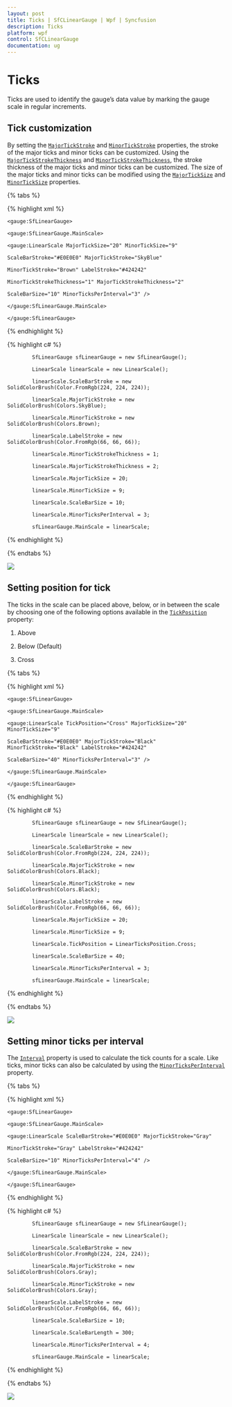 ```yaml
---
layout: post
title: Ticks | SfCLinearGauge | Wpf | Syncfusion
description: Ticks   
platform: wpf
control: SfCLinearGauge
documentation: ug
---
```


# Ticks

Ticks are used to identify the gauge’s data value by marking the gauge scale in regular increments.

## Tick customization

By setting the [`MajorTickStroke`](https://help.syncfusion.com/cr/wpf/Syncfusion.SfGauge.WPF~Syncfusion.UI.Xaml.Gauges.LinearScale~MajorTickStroke.html) and [`MinorTickStroke`](https://help.syncfusion.com/cr/wpf/Syncfusion.SfGauge.WPF~Syncfusion.UI.Xaml.Gauges.LinearScale~MinorTickStroke.html) properties, the stroke of the major ticks and minor ticks can be customized. Using the [`MajorTickStrokeThickness`](https://help.syncfusion.com/cr/wpf/Syncfusion.SfGauge.WPF~Syncfusion.UI.Xaml.Gauges.LinearScale~MajorTickStrokeThickness.html) and [`MinorTickStrokeThickness`](https://help.syncfusion.com/cr/wpf/Syncfusion.SfGauge.WPF~Syncfusion.UI.Xaml.Gauges.LinearScale~MinorTickStrokeThickness.html), the stroke thickness of the major ticks and minor ticks can be customized. The size of the major ticks and minor ticks can be modified using the [`MajorTickSize`](https://help.syncfusion.com/cr/wpf/Syncfusion.SfGauge.WPF~Syncfusion.UI.Xaml.Gauges.LinearScale~MajorTickSize.html) and [`MinorTickSize`](https://help.syncfusion.com/cr/wpf/Syncfusion.SfGauge.WPF~Syncfusion.UI.Xaml.Gauges.LinearScale~MinorTickSize.html) properties.

{% tabs %}

{% highlight xml %}

    <gauge:SfLinearGauge>

    <gauge:SfLinearGauge.MainScale>

    <gauge:LinearScale MajorTickSize="20" MinorTickSize="9"

    ScaleBarStroke="#E0E0E0" MajorTickStroke="SkyBlue"

    MinorTickStroke="Brown" LabelStroke="#424242"

    MinorTickStrokeThickness="1" MajorTickStrokeThickness="2"

    ScaleBarSize="10" MinorTicksPerInterval="3" />

    </gauge:SfLinearGauge.MainScale>

    </gauge:SfLinearGauge>

{% endhighlight %}

{% highlight c# %}

            SfLinearGauge sfLinearGauge = new SfLinearGauge();

            LinearScale linearScale = new LinearScale();

            linearScale.ScaleBarStroke = new SolidColorBrush(Color.FromRgb(224, 224, 224));

            linearScale.MajorTickStroke = new SolidColorBrush(Colors.SkyBlue);

            linearScale.MinorTickStroke = new SolidColorBrush(Colors.Brown);

            linearScale.LabelStroke = new SolidColorBrush(Color.FromRgb(66, 66, 66));

            linearScale.MinorTickStrokeThickness = 1;

            linearScale.MajorTickStrokeThickness = 2;

            linearScale.MajorTickSize = 20;

            linearScale.MinorTickSize = 9;

            linearScale.ScaleBarSize = 10;

            linearScale.MinorTicksPerInterval = 3;

            sfLinearGauge.MainScale = linearScale;

{% endhighlight %}

{% endtabs %}

![](Ticks_images/Ticks_img1.png)

## Setting position for tick

The ticks in the scale can be placed above, below, or in between the scale by choosing one of the following options available in the [`TickPosition`](https://help.syncfusion.com/cr/wpf/Syncfusion.SfGauge.WPF~Syncfusion.UI.Xaml.Gauges.LinearScale~TickPosition.html) property:

1.	Above

2.	Below (Default)

3.	Cross

{% tabs %}

{% highlight xml %}

    <gauge:SfLinearGauge>

    <gauge:SfLinearGauge.MainScale>

    <gauge:LinearScale TickPosition="Cross" MajorTickSize="20" MinorTickSize="9"

    ScaleBarStroke="#E0E0E0" MajorTickStroke="Black" MinorTickStroke="Black" LabelStroke="#424242"

    ScaleBarSize="40" MinorTicksPerInterval="3" />

    </gauge:SfLinearGauge.MainScale>

    </gauge:SfLinearGauge>

{% endhighlight %}

{% highlight c# %}

            SfLinearGauge sfLinearGauge = new SfLinearGauge();

            LinearScale linearScale = new LinearScale();

            linearScale.ScaleBarStroke = new SolidColorBrush(Color.FromRgb(224, 224, 224));

            linearScale.MajorTickStroke = new SolidColorBrush(Colors.Black);

            linearScale.MinorTickStroke = new SolidColorBrush(Colors.Black);

            linearScale.LabelStroke = new SolidColorBrush(Color.FromRgb(66, 66, 66));

            linearScale.MajorTickSize = 20;

            linearScale.MinorTickSize = 9;

            linearScale.TickPosition = LinearTicksPosition.Cross;

            linearScale.ScaleBarSize = 40;

            linearScale.MinorTicksPerInterval = 3;

            sfLinearGauge.MainScale = linearScale;

{% endhighlight %}

{% endtabs %}

![](Ticks_images/Ticks_img2.png)

## Setting minor ticks per interval

The [`Interval`](https://help.syncfusion.com/cr/wpf/Syncfusion.SfGauge.WPF~Syncfusion.UI.Xaml.Gauges.LinearScale~Interval.html) property is used to calculate the tick counts for a scale. Like ticks, minor ticks can also be calculated by using the [`MinorTicksPerInterval`](https://help.syncfusion.com/cr/wpf/Syncfusion.SfGauge.WPF~Syncfusion.UI.Xaml.Gauges.LinearScale~MinorTicksPerInterval.html) property.

{% tabs %}

{% highlight xml %}

    <gauge:SfLinearGauge>

    <gauge:SfLinearGauge.MainScale>

    <gauge:LinearScale ScaleBarStroke="#E0E0E0" MajorTickStroke="Gray"

    MinorTickStroke="Gray" LabelStroke="#424242"

    ScaleBarSize="10" MinorTicksPerInterval="4" />

    </gauge:SfLinearGauge.MainScale>

    </gauge:SfLinearGauge>

{% endhighlight %}

{% highlight c# %}

            SfLinearGauge sfLinearGauge = new SfLinearGauge();

            LinearScale linearScale = new LinearScale();

            linearScale.ScaleBarStroke = new SolidColorBrush(Color.FromRgb(224, 224, 224));

            linearScale.MajorTickStroke = new SolidColorBrush(Colors.Gray);

            linearScale.MinorTickStroke = new SolidColorBrush(Colors.Gray);

            linearScale.LabelStroke = new SolidColorBrush(Color.FromRgb(66, 66, 66));

            linearScale.ScaleBarSize = 10;

            linearScale.ScaleBarLength = 300;

            linearScale.MinorTicksPerInterval = 4;

            sfLinearGauge.MainScale = linearScale;

{% endhighlight %}

{% endtabs %}

![](Ticks_images/Ticks_img3.png)